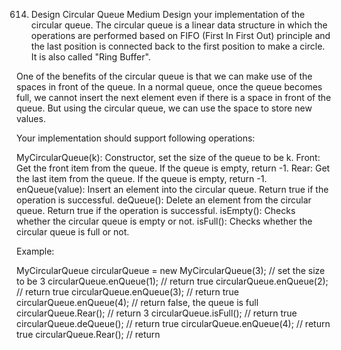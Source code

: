 614. Design Circular Queue
Medium
Design your implementation of the circular queue. The circular queue is a linear data structure in which the operations are performed based on FIFO (First In First Out) principle and the last position is connected back to the first position to make a circle. It is also called "Ring Buffer".

One of the benefits of the circular queue is that we can make use of the spaces in front of the queue. In a normal queue, once the queue becomes full, we cannot insert the next element even if there is a space in front of the queue. But using the circular queue, we can use the space to store new values.

Your implementation should support following operations:

MyCircularQueue(k): Constructor, set the size of the queue to be k.
Front: Get the front item from the queue. If the queue is empty, return -1.
Rear: Get the last item from the queue. If the queue is empty, return -1.
enQueue(value): Insert an element into the circular queue. Return true if the operation is successful.
deQueue(): Delete an element from the circular queue. Return true if the operation is successful.
isEmpty(): Checks whether the circular queue is empty or not.
isFull(): Checks whether the circular queue is full or not.


Example:

MyCircularQueue circularQueue = new MyCircularQueue(3); // set the size to be 3
circularQueue.enQueue(1);  // return true
circularQueue.enQueue(2);  // return true
circularQueue.enQueue(3);  // return true
circularQueue.enQueue(4);  // return false, the queue is full
circularQueue.Rear();  // return 3
circularQueue.isFull();  // return true
circularQueue.deQueue();  // return true
circularQueue.enQueue(4);  // return true
circularQueue.Rear();  // return 
